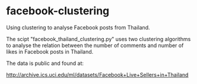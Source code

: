 # facebook-clustering
Using clustering to analyse Facebook posts from Thailand. 

The scipt "facebook_thailand_clustering.py" uses two clustering algorithms to analyse the relation between the number of comments
and number of likes in Facebook posts in Thailand. 

The data is public and found at:

http://archive.ics.uci.edu/ml/datasets/Facebook+Live+Sellers+in+Thailand
